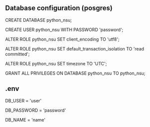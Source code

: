 ## Database configuration (posgres)

CREATE DATABASE python_nsu;

CREATE USER python_nsu WITH PASSWORD 'password';

ALTER ROLE python_nsu SET client_encoding TO 'utf8';

ALTER ROLE python_nsu SET default_transaction_isolation TO 'read committed';

ALTER ROLE python_nsu SET timezone TO 'UTC';

GRANT ALL PRIVILEGES ON DATABASE python_nsu TO python_nsu;

## .env 

DB_USER = 'user'

DB_PASSWORD = 'password'

DB_NAME = 'name'



